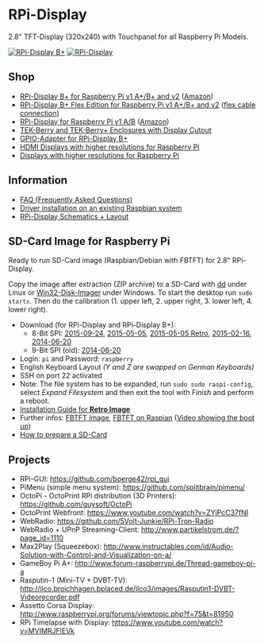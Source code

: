 # RPi-Display
2.8" TFT-Display (320x240) with Touchpanel for all Raspberry Pi Models.

[![RPi-Display B+](https://github.com/watterott/RPi-Display/raw/master/hardware/RPi-Display_Bplus_v11.jpg)](http://www.watterott.com/en/RPi-Display-B-Plus)
[![RPi-Display](https://github.com/watterott/RPi-Display/raw/master/hardware/RPi-Display_v10.jpg)](http://www.watterott.com/en/RPi-Display)


## Shop
* [RPi-Display B+ for Raspberry Pi v1 A+/B+ and v2](http://www.watterott.com/en/RPi-Display-B-Plus) ([Amazon](http://www.amazon.de/RPi-Display-BPlus/dp/B00N3KK2SE))
* [RPi-Display B+ Flex Edition for Raspberry Pi v1 A+/B+ and v2](https://www.watterott.com/en/RPi-Display-Flex-Edition) ([flex cable connection](https://github.com/watterott/RPi-Display/raw/master/docu/flex_edition.jpg))
* [RPi-Display for Raspberry Pi v1 A/B](http://www.watterott.com/en/RPi-Display) ([Amazon](http://www.amazon.de/RPi-Display/dp/B00I7BGX5A))
* [TEK-Berry and TEK-Berry+ Enclosures with Display Cutout](http://www.watterott.com/index.php?page=search&page_action=query&desc=off&sdesc=off&keywords=RPi-Display)
* [GPIO-Adapter for RPi-Display B+](http://www.watterott.com/en/GPIO-Adapter-for-the-RPi-Display-BPlus)
* [HDMI Displays with higher resolutions for Raspberry Pi](https://github.com/watterott/HDMI-Display)
* [Displays with higher resolutions for Raspberry Pi](https://github.com/watterott/RPi-DPI-HAT)


## Information
* [FAQ (Frequently Asked Questions)](https://github.com/watterott/RPi-Display/blob/master/docu/FAQ.md)
* [Driver installation on an existing Raspbian system](https://github.com/watterott/RPi-Display/blob/master/docu/FBTFT-Install.md)
* [RPi-Display Schematics + Layout](https://github.com/watterott/RPi-Display/tree/master/hardware)


## SD-Card Image for Raspberry Pi
Ready to run SD-Card image (Raspbian/Debian with FBTFT) for 2.8" RPi-Display.

Copy the image after extraction (ZIP archive) to a SD-Card with [dd](http://en.wikipedia.org/wiki/Dd_%28Unix%29) under Linux or [Win32-Disk-Imager](http://sourceforge.net/projects/win32diskimager/) under Windows.
To start the desktop run ```sudo startx```. Then do the calibration (1. upper left, 2. upper right, 3. lower left, 4. lower right).

* Download (for RPi-Display and RPi-Display B+):
  * 8-Bit SPI: [2015-09-24](http://www.watterott.net/fbtft/2015-09-24-raspbian-2015-10-23-fbtft-rpi-display.zip), [2015-05-05](http://www.watterott.net/fbtft/2015-05-05-raspbian-2015-05-24-fbtft-rpi-display.zip), [2015-05-05 Retro](http://www.watterott.net/fbtft/2015-05-05-raspbian-2015-06-09-fbtft-retro-rpi-display.zip), [2015-02-16](http://www.watterott.net/fbtft/2015-02-16-raspbian-2015-03-16-fbtft-rpi-display.zip), [2014-06-20](http://www.watterott.net/fbtft/2014-06-20-raspbian-2014-07-25-fbtft-rpi-display.zip)
  * 9-Bit SPI (old): [2014-06-20](http://www.watterott.net/fbtft/2014-06-20-raspbian-2014-07-25-fbtft-rpi-display-rev1.zip)
* Login: ```pi``` and Password: ```raspberry```
* English Keyboard Layout *(Y and Z are swapped on German Keyboards)*
* SSH on port 22 activated
* Note: The file system has to be expanded, run ```sudo sudo raspi-config```, select *Expand Filesystem* and then exit the tool with *Finish* and perform a reboot.
* [Installation Guide for **Retro Image**](https://github.com/watterott/RPi-Display/blob/master/docu/Retro-Image.md)
* Further infos: [FBTFT Image](https://github.com/notro/fbtft-spindle/wiki/FBTFT-image), [FBTFT on Raspian](https://github.com/notro/fbtft/wiki/FBTFT-on-Raspian) ([Video showing the boot up](http://www.youtube.com/watch?v=a2CStAaMbmA))
* [How to prepare a SD-Card](http://elinux.org/RPi_Easy_SD_Card_Setup)


## Projects
* RPi-GUI: https://github.com/boerge42/rpi_gui
* PiMenu (simple menu system): https://github.com/splitbrain/pimenu/
* OctoPi - OctoPrint RPi distribution (3D Printers): https://github.com/guysoft/OctoPi
* OctoPrint Webfront: https://www.youtube.com/watch?v=ZYjPcC37fNI
* WebRadio: https://github.com/5Volt-Junkie/RPi-Tron-Radio
* WebRadio + UPnP Streaming-Client: http://www.partikelstrom.de/?page_id=1110
* Max2Play (Squeezebox): http://www.instructables.com/id/Audio-Solution-with-Control-and-Visualization-on-a/
* GameBoy Pi A+: http://www.forum-raspberrypi.de/Thread-gameboy-pi-a
* Rasputin-1 (Mini-TV + DVBT-TV): http://ilco.broichhagen.bplaced.de/ilco3/images/Rasputin1-DVBT-Videorecorder.pdf
* Assetto Corsa Display: http://www.raspberrypi.org/forums/viewtopic.php?f=75&t=81950
* RPi Timelapse with Display: https://www.youtube.com/watch?v=MVIMRJFlEVk

